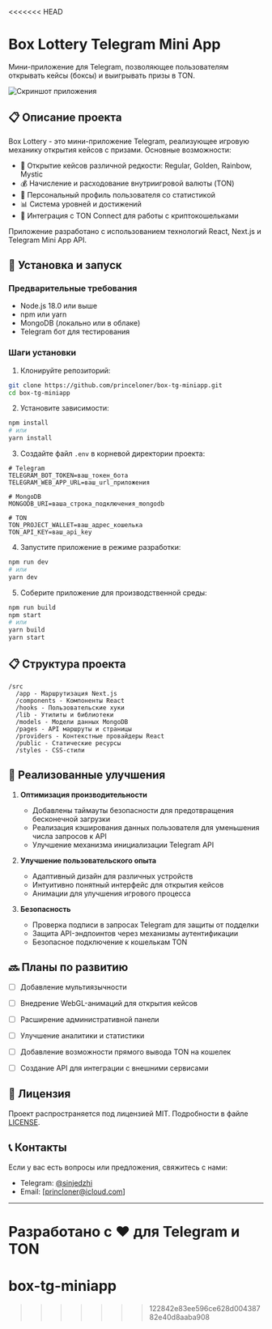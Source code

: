 <<<<<<< HEAD
# Box Lottery Telegram Mini App

Мини-приложение для Telegram, позволяющее пользователям открывать кейсы (боксы) и выигрывать призы в TON.

![Скриншот приложения](https://placekitten.com/800/400) <!-- Замените на реальный скриншот приложения -->

## 📋 Описание проекта

Box Lottery - это мини-приложение Telegram, реализующее игровую механику открытия кейсов с призами. Основные возможности:

- 🎁 Открытие кейсов различной редкости: Regular, Golden, Rainbow, Mystic
- 💰 Начисление и расходование внутриигровой валюты (TON)
- 👤 Персональный профиль пользователя со статистикой
- 📊 Система уровней и достижений
- 🔗 Интеграция с TON Connect для работы с криптокошельками

Приложение разработано с использованием технологий React, Next.js и Telegram Mini App API.

## 🚀 Установка и запуск

### Предварительные требования

- Node.js 18.0 или выше
- npm или yarn
- MongoDB (локально или в облаке)
- Telegram бот для тестирования

### Шаги установки

1. Клонируйте репозиторий:
```bash
git clone https://github.com/princeloner/box-tg-miniapp.git
cd box-tg-miniapp
```

2. Установите зависимости:
```bash
npm install
# или
yarn install
```

3. Создайте файл `.env` в корневой директории проекта:
```
# Telegram
TELEGRAM_BOT_TOKEN=ваш_токен_бота
TELEGRAM_WEB_APP_URL=ваш_url_приложения

# MongoDB
MONGODB_URI=ваша_строка_подключения_mongodb

# TON
TON_PROJECT_WALLET=ваш_адрес_кошелька
TON_API_KEY=ваш_api_key
```

4. Запустите приложение в режиме разработки:
```bash
npm run dev
# или
yarn dev
```

5. Соберите приложение для производственной среды:
```bash
npm run build
npm start
# или
yarn build
yarn start
```

## 📋 Структура проекта

```
/src
  /app - Маршрутизация Next.js
  /components - Компоненты React
  /hooks - Пользовательские хуки
  /lib - Утилиты и библиотеки
  /models - Модели данных MongoDB
  /pages - API маршруты и страницы
  /providers - Контекстные провайдеры React
  /public - Статические ресурсы
  /styles - CSS-стили
```

## 🌟 Реализованные улучшения

1. **Оптимизация производительности**
   - Добавлены таймауты безопасности для предотвращения бесконечной загрузки
   - Реализация кэширования данных пользователя для уменьшения числа запросов к API
   - Улучшение механизма инициализации Telegram API

2. **Улучшение пользовательского опыта**
   - Адаптивный дизайн для различных устройств
   - Интуитивно понятный интерфейс для открытия кейсов
   - Анимации для улучшения игрового процесса

3. **Безопасность**
   - Проверка подписи в запросах Telegram для защиты от подделки
   - Защита API-эндпоинтов через механизмы аутентификации
   - Безопасное подключение к кошелькам TON

## 🔜 Планы по развитию

- [ ] Добавление мультиязычности
- [ ] Внедрение WebGL-анимаций для открытия кейсов
- [ ] Расширение административной панели
- [ ] Улучшение аналитики и статистики
- [ ] Добавление возможности прямого вывода TON на кошелек
- [ ] Создание API для интеграции с внешними сервисами


## 📄 Лицензия

Проект распространяется под лицензией MIT. Подробности в файле [LICENSE](LICENSE).

## 📞 Контакты

Если у вас есть вопросы или предложения, свяжитесь с нами:
- Telegram: [@sinjedzhi](https://t.me/sinjedzhi)
- Email: [princloner@icloud.com]

---

Разработано с ❤️ для Telegram и TON 
=======
# box-tg-miniapp
>>>>>>> 122842e83ee596ce628d00438782e40d8aaba908
